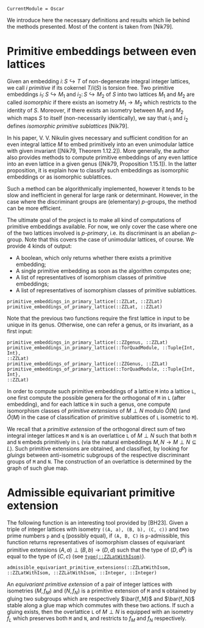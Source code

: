 ```@meta
CurrentModule = Oscar
```

We introduce here the necessary definitions and results which lie behind the
methods presented. Most of the content is taken from [Nik79].

# Primitive embeddings between even lattices

Given an embedding $i\colon S\hookrightarrow T$ of non-degenerate integral
integer lattices, we call $i$ *primitive* if its cokernel $T/i(S)$ is torsion
free. Two primitive embeddings $i_1\colon S\hookrightarrow M_1$ and
$i_2\colon S \hookrightarrow M_2$ of $S$ into two lattices $M_1$ and $M_2$ are
called *isomorphic* if there exists an isometry $M_1 \to M_2$ which restricts to
the identity of $S$. Moreover, if there exists an isometry between $M_1$ and
$M_2$ which maps $S$ to itself (non-necessarily identically), we say that $i_1$
and $i_2$ defines *isomorphic primitive sublattices* [Nik79].

In his paper, V. V. Nikulin gives necessary and sufficient condition for an even
integral lattice $M$ to embed primitively into an even unimodular lattice with
given invariant ([Nik79, Theorem 1.12.2]). More generally, the author also
provides methods to compute primitive embeddings of any even lattice into an even
lattice in a given genus ([Nik79, Proposition 1.15.1]). In the latter
proposition, it is explain how to classify such embeddings as isomorphic
embeddings or as isomorphic sublattices.

Such a method can be algorithmically implemented, however it tends to be slow
and inefficient in general for large rank or determinant. However, in the case
where the discriminant groups are (elementary) $p$-groups, the method can be
more efficient.

The ultimate goal of the project is to make all kind of computations of
primitive embeddings available. For now, we only cover the case where one of
the two lattices involved is *$p$-primary*, i.e. its discriminant is an abelian
$p$-group. Note that this covers the case of unimodular lattices, of course.
We provide 4 kinds of output:
* A boolean, which only returns whether there exists a primitive embedding;
* A single primitive embedding as soon as the algorithm computes one;
* A list of representatives of isomorphism classes of primitive embeddings;
* A list of representatives of isomorphism classes of primitive sublattices.

```@docs
primitive_embeddings_in_primary_lattice(::ZZLat, ::ZZLat)
primitive_embeddings_of_primary_lattice(::ZZLat, ::ZZLat)
```

Note that the previous two functions require the first lattice in input to be
unique in its genus. Otherwise, one can refer a genus, or its invariant, as a
first input:

```@docs
primitive_embeddings_in_primary_lattice(::ZZgenus, ::ZZLat)
primitive_embeddings_in_primary_lattice(::TorQuadModule, ::Tuple{Int, Int},
::ZZLat)
primitive_embeddings_of_primary_lattice(::ZZGenus, ::ZZLat)
primitive_embeddings_of_primary_lattice(::TorQuadModule, ::Tuple{Int, Int},
::ZZLat)
```

In order to compute such primitive embeddings of a lattice `M` into a lattice
`L`, one first compute the possible genera for the orthogonal of `M` in `L`
(after embedding), and for each lattice `N` in such a genus, one compute
isomorphism classes of *primitive extensions* of $M \perp N$ modulo $\bar{O}(N)$
(and $\bar{O}(M)$ in the case of classification of primitive sublattices of `L`
isometric to `M`).

We recall that a *primitive extension* of the orthogonal direct sum of two
integral integer lattices `M` and `N` is an overlattice `L` of $M\perp N$ such
that both `M` and `N` embeds primitively in `L` (via the natural embeddings
$M,N \to M\perp N\subseteq L$). Such primitive extensions are obtained, and
classified, by looking for *gluings* between anti-isometric subgroups of the
respective discriminant groups of `M` and `N`. The construction of an
overlattice is determined by the graph of such glue map. 

# Admissible equivariant primitive extension

The following function is an interesting tool provided by [BH23]. Given a triple
of integer lattices with isometry `((A, a), (B, b), (C, c))` and two prime
numbers `p` and `q` (possibly equal), if `(A, B, C)` is `p`-admissible, this
function returns representatives of isomorphism classes of equivariant primitive
extensions $(A, a)\perp (B, b)\to (D, d)$ such that the type of $(D, d^p)$ is
equal to the type of $(C, c)$ (see [`type(::ZZLatWithIsom)`](@ref)).

```@docs
admissible_equivariant_primitive_extensions(::ZZLatWithIsom, ::ZZLatWithIsom, ::ZZLatWithIsom, ::Integer, ::Integer)
```

An *equivariant primitive extension* of a pair of integer lattices with
isometries $(M, f_M)$ and $(N, f_N)$ is a primitive extension of `M` and `N`
obtained by gluing two subgroups which are respectively $\bar{f_M}$ and
$\bar{f_N}$ stable along a glue map which commutes with these two actions. If
such a gluing exists, then the overlattice `L` of $M\perp N$ is equipped with
an isometry $f_L$ which preserves both `M` and `N`, and restricts to $f_M$ and
$f_N$ respectively.
